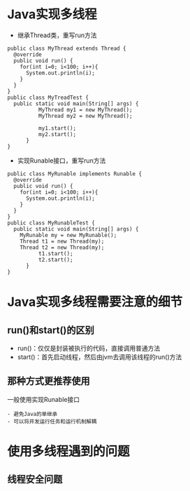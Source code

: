 Java实现多线程
==============================

  - 继承Thread类，重写run方法
    
  ```
  public class MyThread extends Thread {
    @override
    public void run() {
      for(int i=0; i<100; i++){
        System.out.println(i);
      }
    }
  }
  public class MyTreadTest {
    public static void main(String[] args) {
			MyThread my1 = new MyThread();
			MyThread my2 = new MyThread();

			my1.start();
			my2.start();
		}
  }
  ```
  
  - 实现Runable接口，重写run方法
  
  ```
  public class MyRunable implements Runable {
    @override
    public void run() {
      for(int i=0; i<100; i++){
        System.out.println(i);
      }
    }
  }
  public class MyRunableTest {
    public static void main(String[] args) {
      MyRunable my = new MyRunable();
      Thread t1 = new Thread(my);
      Thread t2 = new Thread(my);
			t1.start();
			t2.start();
		}
  }
  ```
  
# Java实现多线程需要注意的细节	
  
## run()和start()的区别
    
  - run()：仅仅是封装被执行的代码，直接调用普通方法
  - start()：首先启动线程，然后由jvm去调用该线程的run()方法
      
## 那种方式更推荐使用

  一般使用实现Runable接口
  
    - 避免Java的单继承
    - 可以将并发运行任务和运行机制解耦
    
# 使用多线程遇到的问题

## 线程安全问题
